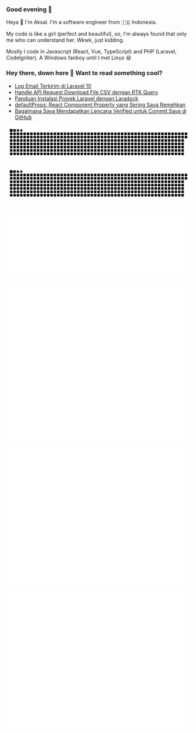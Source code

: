 ### Good evening 👋
Heya 👋 I'm Aksal. I'm a software engineer from 🇮🇩 Indonesia.

My code is like a girl (perfect and beautiful), so, I'm always found that only me who can understand her. Wkwk, just kidding.

Mostly I code in Javascript (React, Vue, TypeScript) and PHP (Laravel, CodeIgniter). A Windows fanboy until I met Linux 😆
### Hey there, down here 👋 Want to read something cool?
- <a href="https://medium.com/@aksalsf/log-email-terkirim-di-laravel-10-d270d49513e9?source=rss-bd0cf8323376------2">Log Email Terkirim di Laravel 10</a>
- <a href="https://medium.com/@aksalsf/handle-api-request-download-file-csv-dengan-rtk-query-8bdccde6f0e4?source=rss-bd0cf8323376------2">Handle API Request Download File CSV dengan RTK Query</a>
- <a href="https://medium.com/@aksalsf/panduan-instalasi-proyek-laravel-dengan-laradock-c90a021b42?source=rss-bd0cf8323376------2">Panduan Instalasi Proyek Laravel dengan Laradock</a>
- <a href="https://medium.com/@aksalsf/defaultprops-react-component-property-yang-sering-saya-remehkan-6fca5b05cf8a?source=rss-bd0cf8323376------2">defaultProps: React Component Property yang Sering Saya Remehkan</a>
- <a href="https://medium.com/@aksalsf/bagaimana-saya-mendapatkan-lencana-verified-untuk-commit-saya-di-github-4093994452e9?source=rss-bd0cf8323376------2">Bagaimana Saya Mendapatkan Lencana Verified untuk Commit Saya di GitHub</a>
<p align="center"><img src="https://raw.githubusercontent.com/aksalsf/aksalsf/output/github-snake-dark.svg#gh-dark-mode-only" alt="github contribution grid snake animation"><img src="https://raw.githubusercontent.com/aksalsf/aksalsf/output/github-snake.svg#gh-light-mode-only" alt="github contribution grid snake animation"></p>
<img src="/skills-metrics.svg" alt="Skills Metrics">
<img src="/habits-metrics.svg" alt="Habits Metrics">
<img src="/social-metrics.svg" alt="Social Metrics">
<img src="/achievement-metrics.svg" alt="Achievement Metrics">
